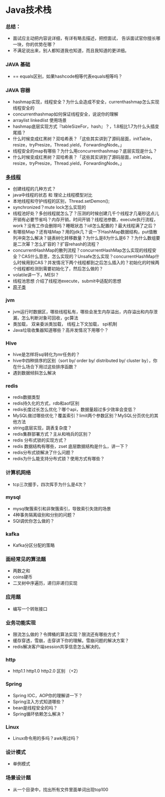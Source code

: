 # Java技术栈

### 总结：
- 面试应主动把内容说详细，有详有略去描述，把控面试， 告诉面试官你擅长哪一块，你的优势在哪？
- 不满足说出来，别人都知道我也知道，而且我知道的更详细。
### JAVA 基础
- == equals区别，如果hashcode相等代表equals相等吗？



### JAVA 容器
- hashmap实现，线程安全？为什么会造成不安全，currenthashmap怎么实现线程安全的
- concurrenthashmap如何保证线程安全，说说你的理解
- arraylist linkedlist 使用场景
- hashmap底层实现方式『tableSizeFor，hash』？，1.8相比1.7为什么头插变尾插？
- 什么时候变成红黑树？双哈希表？「这些其实讲到了源码层面，initTable，resize，tryPresize，Thread.yield，ForwardingNode。」
- 线程安全的map有哪些？为什么用concurrenthashmap？底层实现是什么？
- 什么时候变成红黑树？双哈希表？「这些其实讲到了源码层面，initTable，resize，tryPresize，Thread.yield，ForwardingNode。」



### [多线程](https://github.com/jiazhiyuans/Java/blob/master/Thread/thread.md)
- 创建线程的几种方式？
- java中线程的状态 和 理论上线程模型对比
- 本地线程和守护线程的区别，Thread.setDemon();
- synchronized？mute lock怎么实现的
- 线程池好处？多创线程就怎么了？压测的时候创建几千个线程才几毫秒这点儿开销有必要节省吗？内存开销，时间开销？线程池参数，execute执行流程，work？没有工作会删除吗？睡眠状态？idl怎么配置的？最大线程满了之后？
- 有哪些Map？还有啥Map？用的jdk几？说一下HashMap数据结构，put值散列冲突怎么解决？链表树化转移数量？为什么是8为什么是6？？为什么数组要是二次幂？怎么扩容的？扩容rehash的流程？
- concurrentHashMap的散列流程？concurrentHashMap怎么实现的线程安全？CAS什么意思，怎么实现的？Unsafe怎么实现？concurrentHashMap什么时候用到CAS？并发情况下两个线程都到之后怎么插入的？初始化的时候两个线程都检测到需要初始化了，然后怎么做的？
- volatile讲一下，MESI？
- 线程池思想 介绍了线程池execute，submit中适配的思想
- [原子类](https://github.com/jiazhiyuans/Java/blob/master/Thread/21%20%E5%8E%9F%E5%AD%90%E7%B1%BB:%E6%97%A0%E9%94%81%E5%B7%A5%E5%85%B7%E7%B1%BB%E7%9A%84%E5%85%B8%E8%8C%83.md)

### jvm
- jvm运行时数据区，哪些线程私有，哪些会发生内存溢出，内存溢出和内存泄漏，怎么判断对象可回收，gc算法
- 类加载， 双亲委派类加载， 线程上下文加载， spi机制
- Java垃圾收集器知道哪些？高并发情况下用哪个？


### Hive
- hive是怎样将sql转化为mr任务的？
- hive中四种排序的区别（sort by/ order by/ distributed by/ cluster by），你在什么场合下用过这些排序函数？
- 遇到数据倾斜怎么解决

### redis
- redis数据类型
- redis持久化的方式，rdb和aof区别
- redis长度过长怎么优化？哪个api，数据量超过多少效率会变低？ 
- MySQL做过哪些优化？覆盖索引？limit两个参数区别？MySQL分页优化的其他方法
- string底层实现，跳表复杂度？
- redis集群部署方式？主从和哨兵的区别？
- redis 分布式锁的实现方式？
- redis 数据结构有哪些，zset 底层数据结构是什么，讲一下？
- redis分布式锁解决了什么问题？ 
- redis为什么能支持分布式锁？使用方式有哪些？



### 计算机网络
- tcp三次握手，四次挥手为什么是4次？



### mysql
- mysql聚簇索引和非聚簇索引，导致索引失效的场景
- 4种事务隔离级别和分别的问题？
- SQl调优你怎么做的？




### kafka
- Kafka分区分配的策略

### 面经常见的算法题

- 两数之和
- coins硬币
- 二叉树中序遍历，递归非递归实现

### 应用题
- 编写一个转账接口


### 业务功能实现
- 限流怎么做的？令牌桶的算法实现？限流还有哪些方式？
- 缓存穿透，雪崩，击穿讲下你的理解。雪崩问题的解决方案？
- redis解决客户端session共享信息怎么解决的。



### http 
- http1.1 http1.0 http2.0 区别 （+2）

### Spring
- Spring IOC，AOP你的理解讲一下？
- Spring注入方式知道哪些？
- bean是线程安全的吗？
- Spring循环依赖怎么解决？


### Linux
- Linux命令用的多吗？awk用过吗？

### 设计模式
- 单例模式

### 场景设计题
- 从一个目录中，找出所有文件里面单词出现top100





